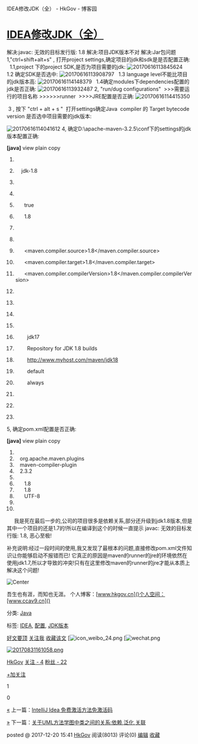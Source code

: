 IDEA修改JDK（全） - HkGov - 博客园

# [IDEA修改JDK（全）](https://www.cnblogs.com/hkgov/p/8074085.html)

解决:javac: 无效的目标发行版: 1.8
解决:项目JDK版本不对
解决:Jar包问题
1,"ctrl+shift+alt+s" , 打开project settings,确定项目的jdk和sdk是是否配置正确:
  1.1,project 下的project SDK,是否为项目需要的jdk:
![20170616113845624](https://gitee.com/hjb2722404/tuchuang/raw/master/img/20210108141647.png)
  1.2 确定SDK是否选中:
![20170616113908797](../_resources/046faa005c71c2ea68ce9109ce0ef7a5.png)
  1.3 language level不能比项目的jdk版本高:
![20170616114148379](https://gitee.com/hjb2722404/tuchuang/raw/master/img/20210108141652.png)
  1.4确定modules下dependencies配置的jdk是否正确:
![20170616113932487](https://gitee.com/hjb2722404/tuchuang/raw/master/img/20210108141655.png)
2, "run/dug configurations"  >>>需要运行的项目名称 >>>>>>runner  >>>>JRE配置是否正确:
![20170616114415350](https://gitee.com/hjb2722404/tuchuang/raw/master/img/20210108141700.png)

 3 , 按下 "ctrl + alt + s "  打开settings确定Java  compiler 的 Target bytecode version 是否选中项目需要的jdk版本:

![20170616114041612](https://gitee.com/hjb2722404/tuchuang/raw/master/img/20210108141704.png)
4, 确定D:\apache-maven-3.2.5\conf下的settings的jdk版本配置正确:

**[java]** view plain copy

1. <profile>
2.     <id>jdk-1.8</id>
3.
4.     <activation>
5.       <activeByDefault>true</activeByDefault>
6.       <jdk>1.8</jdk>
7.     </activation>
8.     <properties>
9.       <maven.compiler.source>1.8</maven.compiler.source>
10.       <maven.compiler.target>1.8</maven.compiler.target>

11.       <maven.compiler.compilerVersion>1.8</maven.compiler.compilerVersion>

12.     </properties>
13.
14.     <repositories>
15.       <repository>
16.         <id>jdk17</id>
17.         <name>Repository for JDK 1.8 builds</name>
18.         <url>http://www.myhost.com/maven/jdk18</url>
19.         <layout>default</layout>
20.         <snapshotPolicy>always</snapshotPolicy>
21.       </repository>
22.     </repositories>
23.   </profile>

5, 确定pom.xml配置是否正确:

**[java]** view plain copy

1. <plugin>
2.    <groupId>org.apache.maven.plugins</groupId>
3.    <artifactId>maven-compiler-plugin</artifactId>
4.    <version>2.3.2</version>
5.    <configuration>
6.       <source>1.8</source>
7.       <target>1.8</target>
8.       <encoding>UTF-8</encoding>
9.    </configuration>
10. </plugin>

     我是死在最后一步的,公司的项目很多是依赖关系,部分还升级到jdk1.8版本,但是其中一个项目的还是1.7的!所以在编译到这个的时候一直提示 javac: 无效的目标发行版: 1.8, 恶心至极!

补充说明:经过一段时间的使用,我又发现了最根本的问题,直接修改pom.xml文件知识让你能够启动不报错而已! 它真正的原因是maven的runner的jre的环境依然在使用jdk1.7,所以才导致的冲突!只有在这里修改maven的runner的jre才能从本质上解决这个问题!

![Center](https://gitee.com/hjb2722404/tuchuang/raw/master/img/20210108141710.png)

吾生也有涯，而知也无涯。 个人博客：[www.hkgov.cn]()个人空间：[www.ccav9.cn]()

分类: [Java](https://www.cnblogs.com/hkgov/category/1077472.html)

标签: [IDEA](https://www.cnblogs.com/hkgov/tag/IDEA/), [配置](https://www.cnblogs.com/hkgov/tag/%E9%85%8D%E7%BD%AE/), [JDK版本](https://www.cnblogs.com/hkgov/tag/JDK%E7%89%88%E6%9C%AC/)

 [好文要顶](IDEA修改JDK（全）%20-%20HkGov%20-%20博客园.md#)  [关注我](IDEA修改JDK（全）%20-%20HkGov%20-%20博客园.md#)  [收藏该文](IDEA修改JDK（全）%20-%20HkGov%20-%20博客园.md#)  [![icon_weibo_24.png](IDEA修改JDK（全）%20-%20HkGov%20-%20博客园.md#)  [![wechat.png](IDEA修改JDK（全）%20-%20HkGov%20-%20博客园.md#)

 [![20170831161058.png](../_resources/ebe1390439dbc437bd69b6dbcd11340d.jpg)](http://home.cnblogs.com/u/hkgov/)

 [HkGov](http://home.cnblogs.com/u/hkgov/)
 [关注 - 4](http://home.cnblogs.com/u/hkgov/followees)
 [粉丝 - 22](http://home.cnblogs.com/u/hkgov/followers)

 [+加关注](IDEA修改JDK（全）%20-%20HkGov%20-%20博客园.md#)

 1

 0

[«](https://www.cnblogs.com/hkgov/p/7989202.html) 上一篇：[IntelliJ Idea 免费激活方法免激活码](https://www.cnblogs.com/hkgov/p/7989202.html)

[»](https://www.cnblogs.com/hkgov/p/8194468.html) 下一篇：[关于UML方法学图中类之间的关系:依赖,泛化,关联](https://www.cnblogs.com/hkgov/p/8194468.html)

posted @ 2017-12-20 15:41  [HkGov](https://www.cnblogs.com/hkgov/) 阅读(8013) 评论(0) [编辑](https://i.cnblogs.com/EditPosts.aspx?postid=8074085)  [收藏](https://www.cnblogs.com/hkgov/p/8074085.html#)